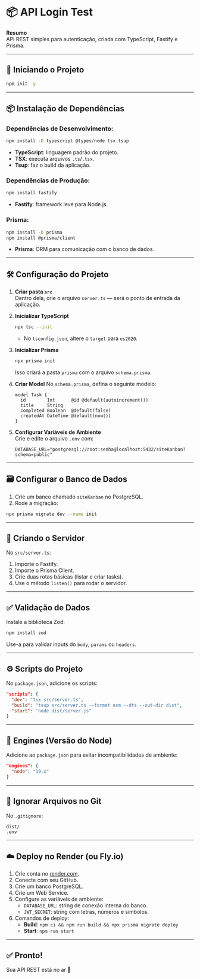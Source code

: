 # 📦 API Login Test

**Resumo** <br>
API REST simples para autenticação, criada com TypeScript, Fastify e Prisma.

---

## 🚀 Iniciando o Projeto

```bash
npm init -y
```

---

## 📦 Instalação de Dependências

### Dependências de Desenvolvimento:

```bash
npm install -D typescript @types/node tsx tsup
```

- **TypeScript**: linguagem padrão do projeto.
- **TSX**: executa arquivos `.ts`/`.tsx`.
- **Tsup**: faz o build da aplicação.

### Dependências de Produção:

```bash
npm install fastify
```

- **Fastify**: framework leve para Node.js.

### Prisma:

```bash
npm install -D prisma
npm install @prisma/client
```

- **Prisma**: ORM para comunicação com o banco de dados.

---

## 🛠 Configuração do Projeto

1. **Criar pasta `src`**  
   Dentro dela, crie o arquivo `server.ts` — será o ponto de entrada da aplicação.

2. **Inicializar TypeScript**  
   ```bash
   npx tsc --init
   ```
   - No `tsconfig.json`, altere o `target` para `es2020`.

3. **Inicializar Prisma**  
   ```bash
   npx prisma init
   ```
   Isso criará a pasta `prisma` com o arquivo `schema.prisma`.

4. **Criar Model**
   No `schema.prisma`, defina o seguinte modelo:

   ```prisma
   model Task {
     id        Int      @id @default(autoincrement())
     title     String
     completed Boolean  @default(false)
     createdAt DateTime @default(now())
   }
   ```

5. **Configurar Variáveis de Ambiente**  
   Crie e edite o arquivo `.env` com:

   ```
   DATABASE_URL="postgresql://root:senha@localhost:5432/siteKanban?schema=public"
   ```

---

## 🗃 Configurar o Banco de Dados

1. Crie um banco chamado `siteKanban` no PostgreSQL.
2. Rode a migração:

```bash
npx prisma migrate dev --name init
```

---

## 🧱 Criando o Servidor

No `src/server.ts`:

1. Importe o Fastify.
2. Importe o Prisma Client.
3. Crie duas rotas básicas (listar e criar tasks).
4. Use o método `listen()` para rodar o servidor.

---

## ✅ Validação de Dados

Instale a biblioteca Zod:

```bash
npm install zod
```

Use-a para validar inputs do `body`, `params` ou `headers`.

---

## ⚙ Scripts do Projeto

No `package.json`, adicione os scripts:

```json
"scripts": {
  "dev": "tsx src/server.ts",
  "build": "tsup src/server.ts --format esm --dts --out-dir dist",
  "start": "node dist/server.js"
}
```

---

## 📌 Engines (Versão do Node)

Adicione ao `package.json` para evitar incompatibilidades de ambiente:

```json
"engines": {
  "node": "19.x"
}
```

---

## 🧹 Ignorar Arquivos no Git

No `.gitignore`:

```
dist/
.env
```

---

## ☁️ Deploy no Render (ou Fly.io)

1. Crie conta no [render.com](https://render.com/).
2. Conecte com seu GitHub.
3. Crie um banco PostgreSQL.
4. Crie um Web Service.
5. Configure as variáveis de ambiente:
   - `DATABASE_URL`: string de conexão interna do banco.
   - `JWT_SECRET`: string com letras, números e símbolos.
6. Comandos de deploy:
   - **Build**: `npm ci && npm run build && npx prisma migrate deploy`
   - **Start**: `npm run start`

---

## ✅ Pronto!

Sua API REST está no ar 🚀
